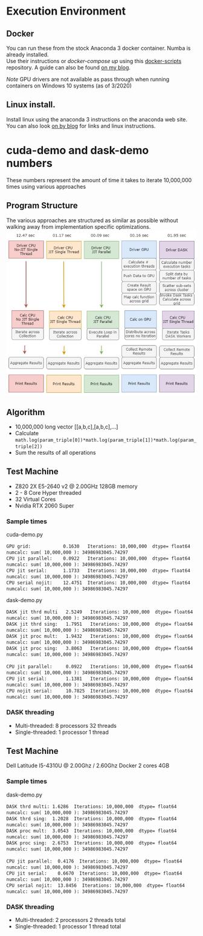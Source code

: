 # Execution Environment

## Docker
You can run these from the stock Anaconda 3 docker container.  Numba is already installed.  
Use their instructions or _docker-compose up_ using this [docker-scripts](https://github.com/freemansoft/docker-scripts) repository.
A guide can also be found [on my blog](http://joe.blog.freemansoft.com/2020/01/dask-so-cool-faster-data-analytics-with.html).

*Note* GPU drivers are not available as pass through when running containers on Windows 10 systems (as of 3/2020)

## Linux install.
Install linux using the anaconda 3 instructions on the anaconda web site.  You can also look [on by blog](http://joe.blog.freemansoft.com/2020/03/installing-cuda-python-numba-ubuntu.html) for links and linux instructions.

# cuda-demo and dask-demo numbers
These numbers represent the amount of time it takes to iterate 10,000,000 times using various approaches

## Program Structure
The various approaches are structured as similar as possible without walking away from implementation specific optimizations.
![Program Flow](./images_folder/cuda-dask-demo.jpg)
## Algorithm
* 10,000,000 long vector [[a,b,c],[a,b,c],...]
* Calculate `math.log(param_triple[0])*math.log(param_triple[1])*math.log(param_triple[2])`
* Sum the results of all operations

## Test Machine
* Z820 2X E5-2640 v2 @ 2.00GHz 128GB memory
* 2 - 8 Core Hyper threaded
* 32 Virtual Cores
* Nvidia RTX 2060 Super

### Sample times
cuda-demo.py
```
GPU grid:            0.1630   Iterations: 10,000,000  dtype= float64 numcalc: sum( 10,000,000 ): 34986983045.74297
CPU jit parallel:    0.0922   Iterations: 10,000,000  dtype= float64 numcalc: sum( 10,000,000 ): 34986983045.74297
CPU jit serial:      1.1733   Iterations: 10,000,000  dtype= float64 numcalc: sum( 10,000,000 ): 34986983045.74297
CPU serial nojit:    12.4751  Iterations: 10,000,000  dtype= float64 numcalc: sum( 10,000,000 ): 34986983045.74297
```
dask-demo.py
```
DASK jit thrd multi   2.5249   Iterations: 10,000,000  dtype= float64 numcalc: sum( 10,000,000 ): 34986983045.74297
DASK jit thrd sing:   1.7951   Iterations: 10,000,000  dtype= float64 numcalc: sum( 10,000,000 ): 34986983045.74297
DASK jit proc mult:   1.9432   Iterations: 10,000,000  dtype= float64 numcalc: sum( 10,000,000 ): 34986983045.74297
DASK jit proc sing:   3.8063   Iterations: 10,000,000  dtype= float64 numcalc: sum( 10,000,000 ): 34986983045.74297

CPU jit parallel:     0.0922   Iterations: 10,000,000  dtype= float64 numcalc: sum( 10,000,000 ): 34986983045.74297
CPU jit serial:       1.1381   Iterations: 10,000,000  dtype= float64 numcalc: sum( 10,000,000 ): 34986983045.74297
CPU nojit serial:     10.7825  Iterations: 10,000,000  dtype= float64 numcalc: sum( 10,000,000 ): 34986983045.74297
```
### DASK threading
* Multi-threaded: 8 processors 32 threads
* Single-threaded: 1 processor 1 thread

## Test Machine
Dell Latitude I5-4310U @ 2.00Ghz / 2.60Ghz Docker 2 cores 4GB

### Sample times
dask-demo.py
```
DASK thrd multi: 1.6286  Iterations: 10,000,000  dtype= float64 numcalc: sum( 10,000,000 ): 34986983045.74297
DASK thrd sing:  1.2028  Iterations: 10,000,000  dtype= float64 numcalc: sum( 10,000,000 ): 34986983045.74297
DASK proc mult:  3.0543  Iterations: 10,000,000  dtype= float64 numcalc: sum( 10,000,000 ): 34986983045.74297
DASK proc sing:  2.6753  Iterations: 10,000,000  dtype= float64 numcalc: sum( 10,000,000 ): 34986983045.74297

CPU jit parallel:  0.4176  Iterations: 10,000,000  dtype= float64 numcalc: sum( 10,000,000 ): 34986983045.74297
CPU jit serial:    0.6670  Iterations: 10,000,000  dtype= float64 numcalc: sum( 10,000,000 ): 34986983045.74297
CPU serial nojit:  13.8456  Iterations: 10,000,000  dtype= float64 numcalc: sum( 10,000,000 ): 34986983045.74297
```

### DASK threading
* Multi-threaded: 2 processors 2 threads total
* Single-threaded: 1 processor 1 thread total
